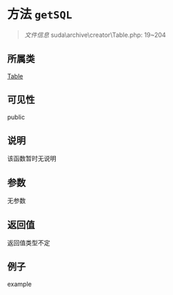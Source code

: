 # 方法 `getSQL`



> *文件信息* suda\archive\creator\Table.php: 19~204

## 所属类 

[Table](../Table.md)

## 可见性

 public 

## 说明

该函数暂时无说明


## 参数


无参数


## 返回值

返回值类型不定


## 例子

example